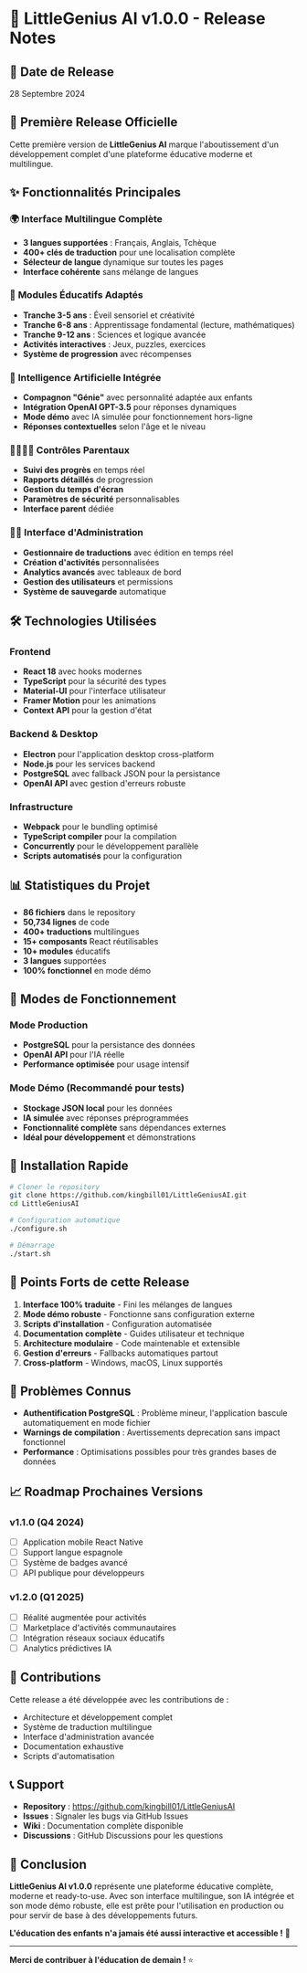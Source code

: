 # 🎉 LittleGenius AI v1.0.0 - Release Notes

## 📅 Date de Release
28 Septembre 2024

## 🚀 Première Release Officielle

Cette première version de **LittleGenius AI** marque l'aboutissement d'un développement complet d'une plateforme éducative moderne et multilingue.

## ✨ Fonctionnalités Principales

### 🌍 **Interface Multilingue Complète**
- **3 langues supportées** : Français, Anglais, Tchèque
- **400+ clés de traduction** pour une localisation complète
- **Sélecteur de langue** dynamique sur toutes les pages
- **Interface cohérente** sans mélange de langues

### 🧒 **Modules Éducatifs Adaptés**
- **Tranche 3-5 ans** : Éveil sensoriel et créativité
- **Tranche 6-8 ans** : Apprentissage fondamental (lecture, mathématiques)
- **Tranche 9-12 ans** : Sciences et logique avancée
- **Activités interactives** : Jeux, puzzles, exercices
- **Système de progression** avec récompenses

### 🤖 **Intelligence Artificielle Intégrée**
- **Compagnon "Génie"** avec personnalité adaptée aux enfants
- **Intégration OpenAI GPT-3.5** pour réponses dynamiques
- **Mode démo** avec IA simulée pour fonctionnement hors-ligne
- **Réponses contextuelles** selon l'âge et le niveau

### 👨‍👩‍👧‍👦 **Contrôles Parentaux**
- **Suivi des progrès** en temps réel
- **Rapports détaillés** de progression
- **Gestion du temps d'écran**
- **Paramètres de sécurité** personnalisables
- **Interface parent** dédiée

### 👩‍🏫 **Interface d'Administration**
- **Gestionnaire de traductions** avec édition en temps réel
- **Création d'activités** personnalisées
- **Analytics avancés** avec tableaux de bord
- **Gestion des utilisateurs** et permissions
- **Système de sauvegarde** automatique

## 🛠️ **Technologies Utilisées**

### Frontend
- **React 18** avec hooks modernes
- **TypeScript** pour la sécurité des types
- **Material-UI** pour l'interface utilisateur
- **Framer Motion** pour les animations
- **Context API** pour la gestion d'état

### Backend & Desktop
- **Electron** pour l'application desktop cross-platform
- **Node.js** pour les services backend
- **PostgreSQL** avec fallback JSON pour la persistance
- **OpenAI API** avec gestion d'erreurs robuste

### Infrastructure
- **Webpack** pour le bundling optimisé
- **TypeScript compiler** pour la compilation
- **Concurrently** pour le développement parallèle
- **Scripts automatisés** pour la configuration

## 📊 **Statistiques du Projet**

- **86 fichiers** dans le repository
- **50,734 lignes** de code
- **400+ traductions** multilingues
- **15+ composants** React réutilisables
- **10+ modules** éducatifs
- **3 langues** supportées
- **100% fonctionnel** en mode démo

## 🎯 **Modes de Fonctionnement**

### Mode Production
- **PostgreSQL** pour la persistance des données
- **OpenAI API** pour l'IA réelle
- **Performance optimisée** pour usage intensif

### Mode Démo (Recommandé pour tests)
- **Stockage JSON local** pour les données
- **IA simulée** avec réponses préprogrammées
- **Fonctionnalité complète** sans dépendances externes
- **Idéal pour développement** et démonstrations

## 🚀 **Installation Rapide**

```bash
# Cloner le repository
git clone https://github.com/kingbill01/LittleGeniusAI.git
cd LittleGeniusAI

# Configuration automatique
./configure.sh

# Démarrage
./start.sh
```

## 🌟 **Points Forts de cette Release**

1. **Interface 100% traduite** - Fini les mélanges de langues
2. **Mode démo robuste** - Fonctionne sans configuration externe
3. **Scripts d'installation** - Configuration automatisée
4. **Documentation complète** - Guides utilisateur et technique
5. **Architecture modulaire** - Code maintenable et extensible
6. **Gestion d'erreurs** - Fallbacks automatiques partout
7. **Cross-platform** - Windows, macOS, Linux supportés

## 🐛 **Problèmes Connus**

- **Authentification PostgreSQL** : Problème mineur, l'application bascule automatiquement en mode fichier
- **Warnings de compilation** : Avertissements deprecation sans impact fonctionnel
- **Performance** : Optimisations possibles pour très grandes bases de données

## 📈 **Roadmap Prochaines Versions**

### v1.1.0 (Q4 2024)
- [ ] Application mobile React Native
- [ ] Support langue espagnole
- [ ] Système de badges avancé
- [ ] API publique pour développeurs

### v1.2.0 (Q1 2025)
- [ ] Réalité augmentée pour activités
- [ ] Marketplace d'activités communautaires
- [ ] Intégration réseaux sociaux éducatifs
- [ ] Analytics prédictives IA

## 🤝 **Contributions**

Cette release a été développée avec les contributions de :
- Architecture et développement complet
- Système de traduction multilingue
- Interface d'administration avancée
- Documentation exhaustive
- Scripts d'automatisation

## 📞 **Support**

- **Repository** : https://github.com/kingbill01/LittleGeniusAI
- **Issues** : Signaler les bugs via GitHub Issues
- **Wiki** : Documentation complète disponible
- **Discussions** : GitHub Discussions pour les questions

## 🎉 **Conclusion**

**LittleGenius AI v1.0.0** représente une plateforme éducative complète, moderne et ready-to-use. Avec son interface multilingue, son IA intégrée et son mode démo robuste, elle est prête pour l'utilisation en production ou pour servir de base à des développements futurs.

**L'éducation des enfants n'a jamais été aussi interactive et accessible !** 🚀

---

**Merci de contribuer à l'éducation de demain !** ⭐